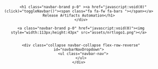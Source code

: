 <header class="header">
    <nav class="navbar navbar-toggleable-md navbar-light fixed-top ">
      <!-- <button class="navbar-toggler navbar-toggler-right" type="button" data-toggle="collapse" data-target="#navbarNavDropdown" aria-controls="navbarNavDropdown" aria-expanded="false" aria-label="Toggle navigation">
      <span class="navbar-toggler-icon"></span>
      </button> -->
      <div class="justify-content-md-end"> <a href="javascript:void(0)" class="button-left" style="margin-left:20px"></a> 
  
        <h1 class="navbar-brand p-0" ><a href="javascript:void(0)"  (click)="toggleNavbar()"><span class="fa fa-fw fa-bars "></span></a> Release Artifacts Automation</h1>
      </div>
  
      <a class="navbar-brand p-0" href="javascript:void(0)"><img style="width:113px;height:43px" src="assets/nrtlogo1.png"></a>
      
  
      <div class="collapse navbar-collapse flex-row-reverse" id="navbarNavDropdown">
        <ul class="navbar-nav">
      </ul>
    </div>
  </nav>
  </header>
